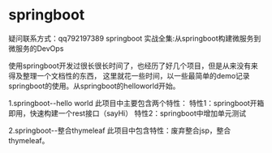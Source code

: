 # springboot
疑问联系方式：qq792197389
springboot 实战全集:从springboot构建微服务到微服务的DevOps

使用springboot开发过很长很长时间了，也经历了好几个项目，但是从来没有来得及整理一个文档性的东西，
这里就花一些时间，以一些最简单的demo记录springboot的使用。从springboot的helloworld开始。

1.springboot--hello world
  此项目中主要包含两个特性：
  特性1：springboot开箱即用，快速构建一个rest接口（sayHi）
  特性2：springboot中增加单元测试

2.springboot--整合thymeleaf
  此项目中包含特性：废弃整合jsp，整合thymeleaf。

